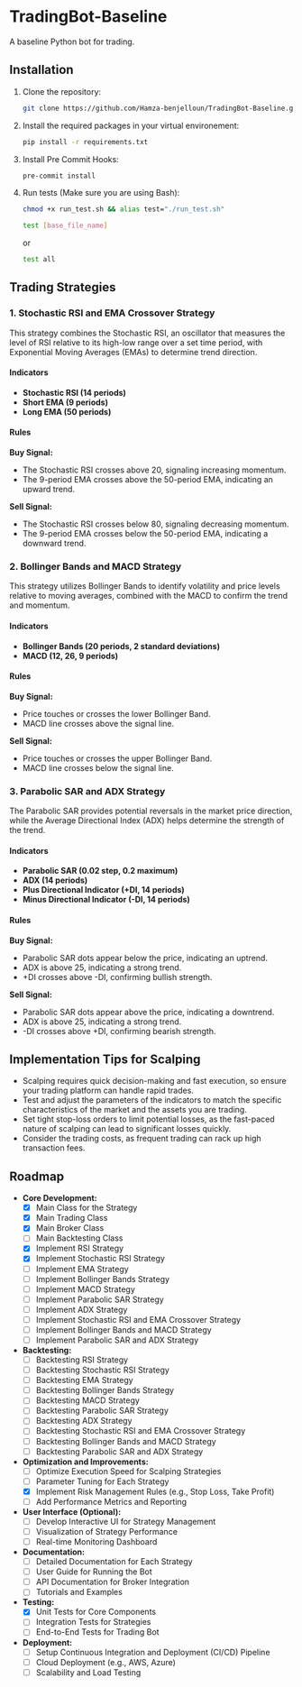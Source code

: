 # TradingBot-Baseline

A baseline Python bot for trading.

## Installation

1. Clone the repository:
   ```bash
   git clone https://github.com/Hamza-benjelloun/TradingBot-Baseline.git
   ```
2. Install the required packages in your virtual environement:
   ```bash
   pip install -r requirements.txt
   ```
3. Install Pre Commit Hooks:
   ```bash
   pre-commit install
   ```
4. Run tests (Make sure you are using Bash):
   ```bash
   chmod +x run_test.sh && alias test="./run_test.sh"
   ```
   ```bash
   test [base_file_name]
   ```
   or
   ```bash
   test all
   ```

## Trading Strategies

### 1. Stochastic RSI and EMA Crossover Strategy

This strategy combines the Stochastic RSI, an oscillator that measures the level of RSI relative to its high-low range over a set time period, with Exponential Moving Averages (EMAs) to determine trend direction.

#### Indicators

- **Stochastic RSI (14 periods)**
- **Short EMA (9 periods)**
- **Long EMA (50 periods)**

#### Rules

**Buy Signal:**

- The Stochastic RSI crosses above 20, signaling increasing momentum.
- The 9-period EMA crosses above the 50-period EMA, indicating an upward trend.

**Sell Signal:**

- The Stochastic RSI crosses below 80, signaling decreasing momentum.
- The 9-period EMA crosses below the 50-period EMA, indicating a downward trend.

### 2. Bollinger Bands and MACD Strategy

This strategy utilizes Bollinger Bands to identify volatility and price levels relative to moving averages, combined with the MACD to confirm the trend and momentum.

#### Indicators

- **Bollinger Bands (20 periods, 2 standard deviations)**
- **MACD (12, 26, 9 periods)**

#### Rules

**Buy Signal:**

- Price touches or crosses the lower Bollinger Band.
- MACD line crosses above the signal line.

**Sell Signal:**

- Price touches or crosses the upper Bollinger Band.
- MACD line crosses below the signal line.

### 3. Parabolic SAR and ADX Strategy

The Parabolic SAR provides potential reversals in the market price direction, while the Average Directional Index (ADX) helps determine the strength of the trend.

#### Indicators

- **Parabolic SAR (0.02 step, 0.2 maximum)**
- **ADX (14 periods)**
- **Plus Directional Indicator (+DI, 14 periods)**
- **Minus Directional Indicator (-DI, 14 periods)**

#### Rules

**Buy Signal:**

- Parabolic SAR dots appear below the price, indicating an uptrend.
- ADX is above 25, indicating a strong trend.
- +DI crosses above -DI, confirming bullish strength.

**Sell Signal:**

- Parabolic SAR dots appear above the price, indicating a downtrend.
- ADX is above 25, indicating a strong trend.
- -DI crosses above +DI, confirming bearish strength.

## Implementation Tips for Scalping

- Scalping requires quick decision-making and fast execution, so ensure your trading platform can handle rapid trades.
- Test and adjust the parameters of the indicators to match the specific characteristics of the market and the assets you are trading.
- Set tight stop-loss orders to limit potential losses, as the fast-paced nature of scalping can lead to significant losses quickly.
- Consider the trading costs, as frequent trading can rack up high transaction fees.

## Roadmap

- **Core Development:**
  - [x] Main Class for the Strategy
  - [x] Main Trading Class
  - [x] Main Broker Class
  - [ ] Main Backtesting Class
  - [x] Implement RSI Strategy
  - [x] Implement Stochastic RSI Strategy
  - [ ] Implement EMA Strategy
  - [ ] Implement Bollinger Bands Strategy
  - [ ] Implement MACD Strategy
  - [ ] Implement Parabolic SAR Strategy
  - [ ] Implement ADX Strategy
  - [ ] Implement Stochastic RSI and EMA Crossover Strategy
  - [ ] Implement Bollinger Bands and MACD Strategy
  - [ ] Implement Parabolic SAR and ADX Strategy

- **Backtesting:**
  - [ ] Backtesting RSI Strategy
  - [ ] Backtesting Stochastic RSI Strategy
  - [ ] Backtesting EMA Strategy
  - [ ] Backtesting Bollinger Bands Strategy
  - [ ] Backtesting MACD Strategy
  - [ ] Backtesting Parabolic SAR Strategy
  - [ ] Backtesting ADX Strategy
  - [ ] Backtesting Stochastic RSI and EMA Crossover Strategy
  - [ ] Backtesting Bollinger Bands and MACD Strategy
  - [ ] Backtesting Parabolic SAR and ADX Strategy

- **Optimization and Improvements:**
  - [ ] Optimize Execution Speed for Scalping Strategies
  - [ ] Parameter Tuning for Each Strategy
  - [x] Implement Risk Management Rules (e.g., Stop Loss, Take Profit)
  - [ ] Add Performance Metrics and Reporting

- **User Interface (Optional):**
  - [ ] Develop Interactive UI for Strategy Management
  - [ ] Visualization of Strategy Performance
  - [ ] Real-time Monitoring Dashboard

- **Documentation:**
  - [ ] Detailed Documentation for Each Strategy
  - [ ] User Guide for Running the Bot
  - [ ] API Documentation for Broker Integration
  - [ ] Tutorials and Examples

- **Testing:**
  - [x] Unit Tests for Core Components
  - [ ] Integration Tests for Strategies
  - [ ] End-to-End Tests for Trading Bot

- **Deployment:**
  - [ ] Setup Continuous Integration and Deployment (CI/CD) Pipeline
  - [ ] Cloud Deployment (e.g., AWS, Azure)
  - [ ] Scalability and Load Testing
